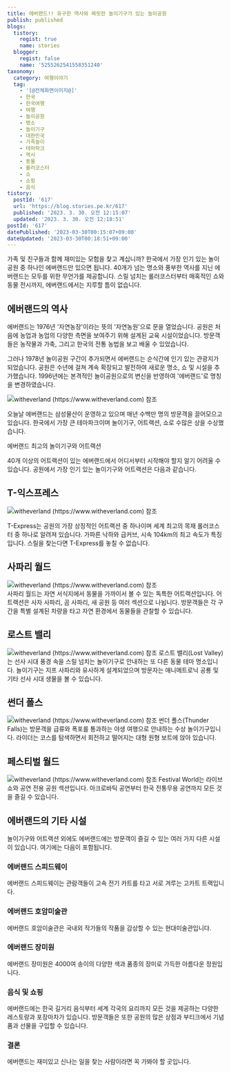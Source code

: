 ```yaml
---
title: 에버랜드!! 유구한 역사와 짜릿한 놀이기구가 있는 놀이공원
publish: published
blogs:
  tistory:
    regist: true
    name: stories
  blogger:
    regist: false
    name: '5255262541558351240'
taxonomy:
  category: 여행이야기
  tag:
    - '[@전체화면이미지@]'
    - 한국
    - 한국여행
    - 여행
    - 놀이공원
    - 명소
    - 놀이기구
    - 대한민국
    - 가족놀이
    - 테마파크
    - 역사
    - 동물
    - 롤러코스터
    - 쇼
    - 쇼핑
    - 음식
tistory:
  postId: '617'
  url: 'https://blog.stories.pe.kr/617'
  published: '2023. 3. 30. 오전 12:15:07'
  updated: '2023. 3. 30. 오전 12:18:51'
postId: '617'
datePublished: '2023-03-30T00:15:07+09:00'
dateUpdated: '2023-03-30T00:18:51+09:00'
---
```


가족 및 친구들과 함께 재미있는 모험을 찾고 계십니까? 한국에서 가장 인기 있는 놀이공원 중 하나인 에버랜드만 있으면 됩니다. 40개가 넘는 명소와 풍부한 역사를 지닌 에버랜드는 모두를 위한 무언가를 제공합니다. 스릴 넘치는 롤러코스터부터 매혹적인 쇼와 동물 전시까지, 에버랜드에서는 지루할 틈이 없습니다.

## 에버랜드의 역사

에버랜드는 1976년 '자연농장'이라는 뜻의 '자연농원'으로 문을 열었습니다. 공원은 처음에 농업과 농업의 다양한 측면을 보여주기 위해 설계된 교육 시설이었습니다. 방문객들은 농작물과 가축, 그리고 한국의 전통 농법을 보고 배울 수 있었습니다.

그러나 1978년 놀이공원 구간이 추가되면서 에버랜드는 순식간에 인기 있는 관광지가 되었습니다. 공원은 수년에 걸쳐 계속 확장되고 발전하여 새로운 명소, 쇼 및 시설을 추가했습니다. 1996년에는 본격적인 놀이공원으로의 변신을 반영하여 '에버랜드'로 명칭을 변경하였습니다.

![witheverland (https://www.witheverland.com) 참조](images/2023-03-29-23-57-59.png)

오늘날 에버랜드는 삼성물산이 운영하고 있으며 매년 수백만 명의 방문객을 끌어모으고 있습니다. 한국에서 가장 큰 테마파크이며 놀이기구, 어트랙션, 쇼로 수많은 상을 수상했습니다.

에버랜드 최고의 놀이기구와 어트랙션

40개 이상의 어트랙션이 있는 에버랜드에서 어디서부터 시작해야 할지 알기 어려울 수 있습니다. 공원에서 가장 인기 있는 놀이기구와 어트랙션은 다음과 같습니다.

## T-익스프레스

![witheverland (https://www.witheverland.com) 참조](images/2023-03-30-00-07-06.png)

T-Express는 공원의 가장 상징적인 어트랙션 중 하나이며 세계 최고의 목재 롤러코스터 중 하나로 알려져 있습니다. 가파른 낙하와 급커브, 시속 104km의 최고 속도가 특징입니다. 스릴을 찾는다면 T-Express를 놓칠 수 없습니다.

## 사파리 월드

![witheverland (https://www.witheverland.com) 참조](images/2023-03-30-00-08-17.png)  
사파리 월드는 자연 서식지에서 동물을 가까이서 볼 수 있는 독특한 어트랙션입니다. 어트랙션은 사자 사파리, 곰 사파리, 새 공원 등 여러 섹션으로 나뉩니다. 방문객들은 각 구간을 특별 설계된 차량을 타고 자연 환경에서 동물들을 관찰할 수 있습니다.

## 로스트 밸리

![witheverland (https://www.witheverland.com) 참조](images/2023-03-30-00-12-18.png)
로스트 밸리(Lost Valley)는 선사 시대 풍경 속을 스릴 넘치는 놀이기구로 안내하는 또 다른 동물 테마 명소입니다. 놀이기구는 지프 사파리와 유사하게 설계되었으며 방문자는 애니메트로닉 공룡 및 기타 선사 시대 생물을 볼 수 있습니다.

## 썬더 폴스

![witheverland (https://www.witheverland.com) 참조](images/2023-03-30-00-13-19.png)
썬더 폴스(Thunder Falls)는 방문객을 급류와 폭포를 통과하는 야생 여행으로 안내하는 수상 놀이기구입니다. 라이더는 코스를 탐색하면서 회전하고 떨어지는 대형 원형 보트에 앉아 있습니다.

## 페스티벌 월드

![witheverland (https://www.witheverland.com) 참조](images/2023-03-30-00-14-40.png)
Festival World는 라이브 쇼와 공연 전용 공원 섹션입니다. 아크로바틱 공연부터 한국 전통무용 공연까지 모든 것을 즐길 수 있습니다.

## 에버랜드의 기타 시설

놀이기구와 어트랙션 외에도 에버랜드에는 방문객이 즐길 수 있는 여러 가지 다른 시설이 있습니다. 여기에는 다음이 포함됩니다.

### 에버랜드 스피드웨이

에버랜드 스피드웨이는 관람객들이 고속 전기 카트를 타고 서로 겨루는 고카트 트랙입니다.

### 에버랜드 호암미술관

에버랜드 호암미술관은 국내외 작가들의 작품을 감상할 수 있는 현대미술관입니다.

### 에버랜드 장미원

에버랜드 장미원은 4000여 송이의 다양한 색과 품종의 장미로 가득한 아름다운 정원입니다.

### 음식 및 쇼핑

에버랜드에는 한국 길거리 음식부터 세계 각국의 요리까지 모든 것을 제공하는 다양한 레스토랑과 포장마차가 있습니다. 방문객들은 또한 공원의 많은 상점과 부티크에서 기념품과 선물을 구입할 수 있습니다.

### 결론

에버랜드는 재미있고 신나는 일을 찾는 사람이라면 꼭 가봐야 할 곳입니다.
